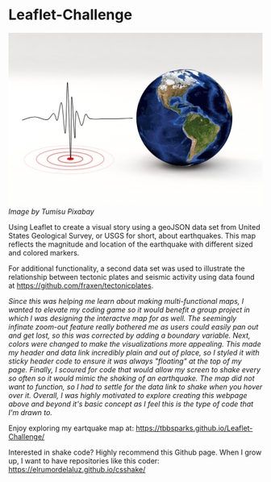 # Leaflet-Challenge

![Leaflet-Challenge](images/earthquake-3167693_1280.jpg)
*Image by Tumisu Pixabay*

Using Leaflet to create a visual story using a geoJSON data set from United States Geological Survey, or USGS for short, about earthquakes.  This map reflects the magnitude and location of the earthquake with different sized and colored markers.

For additional functionality, a second data set was used to illustrate the relationship between tectonic plates and seismic activity using data found at https://github.com/fraxen/tectonicplates.

*Since this was helping me learn about making multi-functional maps, I wanted to elevate my coding game so it would benefit a group project in which I was designing the interactve map for as well.  The seemingly infinate zoom-out feature really bothered me as users could easily pan out and get lost, so this was corrected by adding a boundary variable.  Next, colors were changed to make the visualizations more appealing.  This made my header and data link incredibly plain and out of place, so I styled it with sticky header code to ensure it was always "floating" at the top of my page.  Finally, I scoured for code that would allow my screen to shake every so often so it would mimic the shaking of an earthquake.  The map did not want to function, so I had to settle for the data link to shake when you hover over it.  Overall, I was highly motivated to explore creating this webpage above and beyond it's basic concept as I feel this is the type of code that I'm drawn to.*  

Enjoy exploring my eartquake map at: https://tbbsparks.github.io/Leaflet-Challenge/

Interested in shake code?  Highly recommend this Github page.  When I grow up, I want to have repositories like this coder: https://elrumordelaluz.github.io/csshake/
